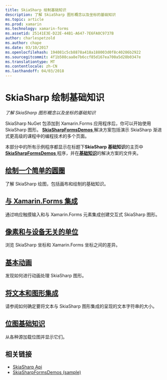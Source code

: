 ```yaml
---
title: SkiaSharp 绘制基础知识
description: 了解 SkiaSharp 图形概念以及坐标的基础知识
ms.topic: article
ms.prod: xamarin
ms.technology: xamarin-forms
ms.assetid: 25141E3E-D22E-44B1-A647-7E6FA0C9737B
author: charlespetzold
ms.author: chape
ms.date: 03/10/2017
ms.openlocfilehash: 194081c5cb8878a418a188003d0f8c40286b2922
ms.sourcegitcommit: 4f1b508caa8e7b6ccf85d167ea700a5d28b0347e
ms.translationtype: MT
ms.contentlocale: zh-CN
ms.lasthandoff: 04/03/2018
---
```

# <a name="skiasharp-drawing-basics"></a>SkiaSharp 绘制基础知识

_了解 SkiaSharp 图形概念以及坐标的基础知识_

SkiaSharp NuGet 包添加到 Xamarin.Forms 应用程序后，你可以开始使用 SkiaSharp 图形。 [ **SkiaSharpFormsDemos** ](https://developer.xamarin.com/samples/xamarin-forms/SkiaSharpForms/Demos/)解决方案包括演示 SkiaSharp 渐进式更高级的课程中的编程技术的多个页面。

本部分中的所有示例程序都显示在标题下**SkiaSharp 基础知识**的主页中[ **SkiaSharpFormsDemos** ](https://developer.xamarin.com/samples/xamarin-forms/SkiaSharpForms/Demos/)程序，并在[**基础知识**](https://github.com/xamarin/xamarin-forms-samples/tree/master/SkiaSharpForms/SkiaSharpFormsDemos/SkiaSharpFormsDemos/SkiaSharpFormsDemos/Basics)的解决方案的文件夹。

## <a name="drawing-a-simple-circlecirclemd"></a>[绘制一个简单的圆圈](circle.md)

了解 SkiaSharp 绘图，包括画布和绘制的基础知识。

## <a name="integrating-with-xamarinformsintegrationmd"></a>[与 Xamarin.Forms 集成](integration.md)

通过响应触摸输入和与 Xamarin.Forms 元素集成创建交互式 SkiaSharp 图形。

## <a name="pixels-and-device-independent-unitspixelsmd"></a>[像素和与设备无关的单位](pixels.md)

浏览 SkiaSharp 坐标和 Xamarin.Forms 坐标之间的差异。

## <a name="basic-animationanimationmd"></a>[基本动画](animation.md)

发现如何进行动画处理 SkiaSharp 图形。

## <a name="integrating-text-and-graphicstextmd"></a>[将文本和图形集成](text.md)

请参阅如何确定要将文本与 SkiaSharp 图形集成的呈现的文本字符串的大小。

## <a name="bitmap-basicsbitmapsmd"></a>[位图基础知识](bitmaps.md)

从各种源加载位图并显示它们。


## <a name="related-links"></a>相关链接

- [SkiaSharp Api](https://developer.xamarin.com/api/root/SkiaSharp/)
- [SkiaSharpFormsDemos (sample)](https://developer.xamarin.com/samples/xamarin-forms/SkiaSharpForms/Demos/)
